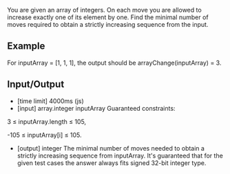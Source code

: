 You are given an array of integers. On each move you are allowed to increase exactly one of its element by one. Find the minimal number of moves required to obtain a strictly increasing sequence from the input.

## Example

For inputArray = [1, 1, 1], the output should be arrayChange(inputArray) = 3.

## Input/Output

* [time limit] 4000ms (js)
* [input] array.integer inputArray
Guaranteed constraints:

3 ≤ inputArray.length ≤ 105,

-105 ≤ inputArray[i] ≤ 105.

* [output] integer
The minimal number of moves needed to obtain a strictly increasing sequence from inputArray. It's guaranteed that for the given test cases the answer always fits signed 32-bit integer type.